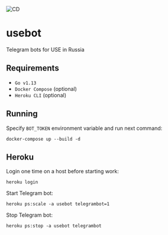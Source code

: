 ![CD](https://github.com/ravil23/usebot/workflows/CD/badge.svg?branch=master)

# usebot
Telegram bots for USE in Russia

## Requirements
- `Go v1.13`
- `Docker Compose` (optional)
- `Heroku CLI` (optional)

## Running
Specify `BOT_TOKEN` environment variable and run next command:
```
docker-compose up --build -d
```

## Heroku
Login one time on a host before starting work:
```
heroku login
```

Start Telegram bot:
```
heroku ps:scale -a usebot telegrambot=1
```

Stop Telegram bot:
```
heroku ps:stop -a usebot telegrambot
```
